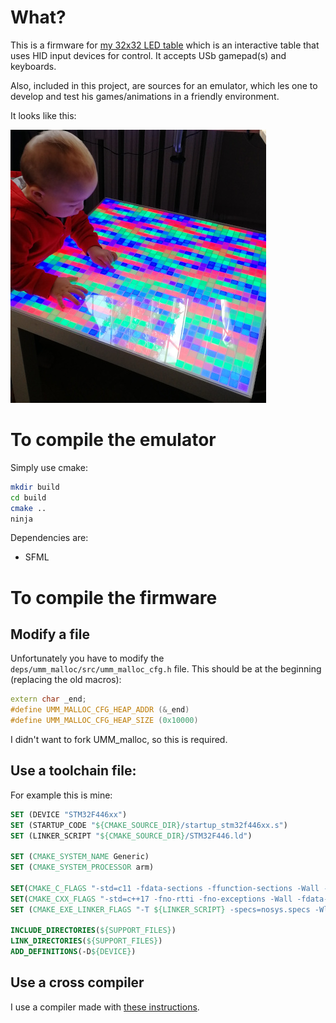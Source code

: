 # What?
This is a firmware for [my 32x32 LED table](https://hackaday.io/project/170709-32x32-led-table-with-usb-hid) which is an interactive table that uses HID input devices for control. It accepts USb gamepad(s) and keyboards. 

Also, included in this project, are sources for an emulator, which les one to develop and test his games/animations in a friendly environment. 

It looks like this:

![alt text](https://github.com/iwasz/led-table/blob/master/led-table.jpg)

# To compile the emulator
Simply use cmake:

```sh
mkdir build
cd build
cmake ..
ninja
```
Dependencies are:
* SFML

# To compile the firmware
## Modify a file
Unfortunately you have to modify the ```deps/umm_malloc/src/umm_malloc_cfg.h``` file. This should be at the beginning (replacing the old macros):

```cpp
extern char _end;
#define UMM_MALLOC_CFG_HEAP_ADDR (&_end)
#define UMM_MALLOC_CFG_HEAP_SIZE (0x10000)      
```

I didn't want to fork UMM_malloc, so this is required.

## Use a toolchain file:
For example this is mine:
```cmake
SET (DEVICE "STM32F446xx")
SET (STARTUP_CODE "${CMAKE_SOURCE_DIR}/startup_stm32f446xx.s")
SET (LINKER_SCRIPT "${CMAKE_SOURCE_DIR}/STM32F446.ld")

SET (CMAKE_SYSTEM_NAME Generic)
SET (CMAKE_SYSTEM_PROCESSOR arm)

SET(CMAKE_C_FLAGS "-std=c11 -fdata-sections -ffunction-sections -Wall -Werror=return-type" CACHE INTERNAL "c compiler flags")
SET(CMAKE_CXX_FLAGS "-std=c++17 -fno-rtti -fno-exceptions -Wall -fdata-sections -ffunction-sections -Wall -Werror=return-type -Wno-register" CACHE INTERNAL "cxx compiler flags")
SET (CMAKE_EXE_LINKER_FLAGS "-T ${LINKER_SCRIPT} -specs=nosys.specs -Wl,--gc-sections" CACHE INTERNAL "exe link flags")

INCLUDE_DIRECTORIES(${SUPPORT_FILES})
LINK_DIRECTORIES(${SUPPORT_FILES})
ADD_DEFINITIONS(-D${DEVICE})
```

## Use a cross compiler
I use a compiler made with [these instructions](http://www.iwasz.pl/uncategorized/cross-compilation-with-gcc-qtcreator-for-arm-cortex-m/).